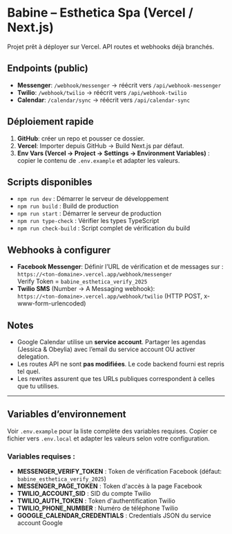 # Babine – Esthetica Spa (Vercel / Next.js)

Projet prêt à déployer sur Vercel. API routes et webhooks déjà branchés.

## Endpoints (public)
- **Messenger**: `/webhook/messenger` → réécrit vers `/api/webhook-messenger`
- **Twilio**: `/webhook/twilio` → réécrit vers `/api/webhook-twilio`
- **Calendar**: `/calendar/sync` → réécrit vers `/api/calendar-sync`

## Déploiement rapide
1) **GitHub**: créer un repo et pousser ce dossier.
2) **Vercel**: Importer depuis GitHub → Build Next.js par défaut.
3) **Env Vars (Vercel → Project → Settings → Environment Variables)** : copier le contenu de `.env.example` et adapter les valeurs.

## Scripts disponibles
- `npm run dev` : Démarrer le serveur de développement
- `npm run build` : Build de production
- `npm run start` : Démarrer le serveur de production
- `npm run type-check` : Vérifier les types TypeScript
- `npm run check-build` : Script complet de vérification du build

## Webhooks à configurer
- **Facebook Messenger**: Définir l’URL de vérification et de messages sur :  
  `https://<ton-domaine>.vercel.app/webhook/messenger`  
  Verify Token = `babine_esthetica_verify_2025`
- **Twilio SMS** (Number → A Messaging webhook):  
  `https://<ton-domaine>.vercel.app/webhook/twilio` (HTTP POST, x-www-form-urlencoded)

## Notes
- Google Calendar utilise un **service account**. Partager les agendas
  (Jessica & Obeylia) avec l’email du service account OU activer delegation.
- Les routes API ne sont **pas modifiées**. Le code backend fourni est repris tel quel.
- Les rewrites assurent que tes URLs publiques correspondent à celles que tu utilises.

---

## Variables d’environnement
Voir `.env.example` pour la liste complète des variables requises. Copier ce fichier vers `.env.local` et adapter les valeurs selon votre configuration.

### Variables requises :
- **MESSENGER_VERIFY_TOKEN** : Token de vérification Facebook (défaut: `babine_esthetica_verify_2025`)
- **MESSENGER_PAGE_TOKEN** : Token d'accès à la page Facebook
- **TWILIO_ACCOUNT_SID** : SID du compte Twilio
- **TWILIO_AUTH_TOKEN** : Token d'authentification Twilio
- **TWILIO_PHONE_NUMBER** : Numéro de téléphone Twilio
- **GOOGLE_CALENDAR_CREDENTIALS** : Credentials JSON du service account Google
